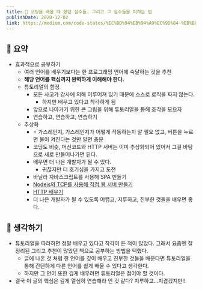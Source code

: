 ```yaml
---
title: 💨 코딩을 배울 때 했던 실수들. 그리고 그 실수들을 피하는 법
publishDate: 2020-12-02
link: https://medium.com/code-states/%EC%BD%94%EB%94%A9%EC%9D%84-%EB%B0%B0%EC%9A%B8-%EB%95%8C-%ED%96%88%EB%8D%98-%EC%8B%A4%EC%88%98%EB%93%A4-%EA%B7%B8%EB%A6%AC%EA%B3%A0-%EA%B7%B8-%EC%8B%A4%EC%88%98%EB%93%A4%EC%9D%84-%ED%94%BC%ED%95%98%EB%8A%94-%EB%B2%95-3497a80217ff
---
```

## 📝 요약 
- 효과적으로 공부하기
  - 여러 언어를 배우기보다는 한 프로그래밍 언어에 숙달하는 것을 추천
  - **해당 언어를 핵심까지 완벽하게 이해해야 한다.**
  - 튜토리얼의 함정 
    - 모든 사고가 강사에 의해 이루어져 있기 때문에 스스로 로직을 짜지 않는다.   
      - 하지만 배우고 있다고 착각하게 됨 
    - 앞으로 나아가기 위한 큰 그림을 위해 튜토리얼을 통해 조각을 모으자 
    - 연습하고, 연습하고, 연습하기
  - 추상화
    - = 가스레인지, 가스레인지가 어떻게 작동하는지 알 필요 없고, 버튼을 누르면 불이 켜진다는 것만 알면 충분
    - 코딩도 비슷, 머신코드와 HTTP 서버는 이미 추상화되어 있어서 그걸 바탕으로 새로 만들어나가면 된다. 
    - 배우면 더 나은 개발자가 될 수 있다. 
      - 귀찮지만 더 호기심을 가지고 도전 
    - 바닐라 자바스크립트를 사용해 SPA 만들기
    - [Nodejs와 TCP를 사용해 직접 웹 서버 만들기](https://www.youtube.com/watch?v=R5uwuG1wPR8&feature=youtu.be)
    - [HTTP 배우기](https://www.youtube.com/watch?v=0ykAOzJb-U8&feature=youtu.be) 
    - 더 나은 개발자가 될 수 있도록 어렵고, 지루하고, 진부한 것들을 배우면 좋다. 

## 🤔 생각하기 
- 튜토리얼을 따라하면 정말 배우고 있다고 착각이 든 적이 많았다. 그래서 요즘엔 잘 정리된 그리고 추천이 많았던 책으로 공부하는 방법을 택했다.  
  - 글에 나온 것 처럼 한 언어를 깊이 배우고 진부한 것들을 배운다면 튜토리얼을 통해 간단하게 다른 언어를 쉽게 배울 수 있다고 생각한다.  
  - 하지만 그 언어 또한 깊게 배우려면 튜토리얼은 접어야 할 것이다.  
- 결국 이 글의 핵심은 깊게 열심히 연습해라 인 것 같다? 지루하고...지겹겠지만!! 